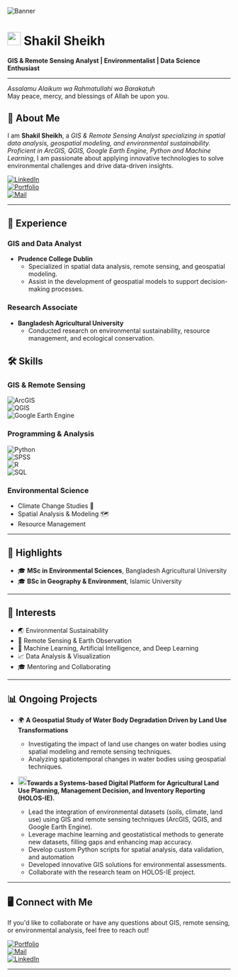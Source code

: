 ![Banner](https://blogger.googleusercontent.com/img/b/R29vZ2xl/AVvXsEgTmrjcZ8nsyI9YS-QfMZ90vkjW0E1kp4gdGODikSQi562d3EXg9QTU9Pdl-CLLd04gtxKAXX3ClOap04tA58fbkQwNjgkZ36k8HUWWZwQXeh1QYw-CxabxBzR4ntB_0_y1AiroItPVVbEJelR3_63BmbTgvHVb0didrLh_Q_0HieD-EX20DHKF6WmLEF6c/s16000/Shakil%20Sheikh%20GIS%20RS%20ML%20AI%20Data%20Analyst-GitHub.png)



#  <img src="https://blogger.googleusercontent.com/img/b/R29vZ2xl/AVvXsEg0mVAD0xnceLWH8WY2xlO-VMPTZDf0QOOyVvUguFa03MICJi-WwKu7qNYE_9uocK7TPiFDV2wN-hDac2fSDp6li9wYYR_mWMHZlIxPJvl3iUc5IqCV2khygzONIGSLL8__fHqme2N1-ukcanDhEbTQSbHxtOlpMXmbnchDzdYlvywiRrj4VG05-MaJXqYB/s500/Shakil.png" width="30" height="30"> Shakil Sheikh
**GIS & Remote Sensing Analyst | Environmentalist | Data Science Enthusiast**

---
*Assalamu Alaikum wa Rahmatullahi wa Barakatuh*  
May peace, mercy, and blessings of Allah be upon you.
## 📝 About Me  
I am **Shakil Sheikh**, a *GIS & Remote Sensing Analyst specializing in spatial data analysis, geospatial modeling, and environmental sustainability. Proficient in ArcGIS, QGIS, Google Earth Engine, Python and Machine Learning*, I am passionate about applying innovative technologies to solve environmental challenges and drive data-driven insights.



[![LinkedIn](https://img.shields.io/badge/LinkedIn-Connect-blue?style=flat&logo=linkedin)](https://www.linkedin.com/in/shakilesg/)  
[![Portfolio](https://img.shields.io/badge/Portfolio-View-brightgreen?style=flat&logo=google-earth)](https://sites.google.com/view/shakil-Sheikh-gis/)  
[![Mail](https://img.shields.io/badge/Email-gisanalyst.shakil@gmail.com-red?style=flat&logo=gmail)](mailto:gisanalyst.shakil@gmail.com)

---
## 💼 Experience  
### **GIS and Data Analyst**  
- **Prudence College Dublin**  
  - Specialized in spatial data analysis, remote sensing, and geospatial modeling.
  - Assist in the development of geospatial models to support decision-making processes.

### **Research Associate**  
- **Bangladesh Agricultural University**  
  - Conducted research on environmental sustainability, resource management, and ecological conservation.  

## 🛠️ Skills  
### GIS & Remote Sensing  
![ArcGIS](https://img.shields.io/badge/ArcGIS-Proficient-blue?style=flat&logo=esri&logoColor=white)  
![QGIS](https://img.shields.io/badge/QGIS-Proficient-brightgreen?style=flat&logo=qgis)  
![Google Earth Engine](https://img.shields.io/badge/Google%20Earth%20Engine-Proficient-royalblue?style=flat&logo=google-earth)  

### Programming & Analysis  
![Python](https://img.shields.io/badge/Python-Proficient-yellow?style=flat&logo=python)  
![SPSS](https://img.shields.io/badge/SPSS-Experienced-ada?style=flat&logo=ibm)  
![R](https://img.shields.io/badge/R-Intermediate-css?style=flat&logo=r)  
![SQL](https://img.shields.io/badge/SQL-Intermediate-blue?style=flat&logo=postgresql)

### Environmental Science  
- Climate Change Studies 🌱  
- Spatial Analysis & Modeling 🗺️  
- Resource Management  

---

## 🌟 Highlights  
- 🎓 **MSc in Environmental Sciences**, Bangladesh Agricultural University  
- 🎓 **BSc in Geography & Environment**, Islamic University  

---

## 🌱 Interests  
- 🌏 Environmental Sustainability  
- 🌌 Remote Sensing & Earth Observation  
- 🤖 Machine Learning, Artificial Intelligence, and Deep Learning  
- 📈 Data Analysis & Visualization  
- 🎓 Mentoring and Collaborating  
---

## 📊 Ongoing Projects  

- 🌍 **A Geospatial Study of Water Body Degradation Driven by Land Use Transformations**  
     - Investigating the impact of land use changes on water bodies using spatial modeling and remote sensing techniques.
     - Analyzing spatiotemporal changes in water bodies using geospatial techniques.
   
- <img src="https://media.licdn.com/dms/image/v2/C4E0BAQEH8O8V5r1NXw/company-logo_200_200/company-logo_200_200/0/1674152042242?e=2147483647&v=beta&t=ZyQ83dhBSq_plX1dS7mRh_ljrGShs_cpRhECPI5FaUY" width="20" height="20">**Towards a Systems-based Digital Platform for Agricultural Land Use Planning, Management Decision, and Inventory Reporting (HOLOS-IE).**
  - Lead the integration of environmental datasets (soils, climate, land use) using GIS and remote sensing techniques (ArcGIS, QGIS, and Google Earth Engine).
  - Leverage machine learning and geostatistical methods to generate new datasets, filling gaps and enhancing map accuracy.
  - Develop custom Python scripts for spatial analysis, data validation, and automation
  - Developed innovative GIS solutions for environmental assessments.
  - Collaborate with the research team on HOLOS-IE project.
---

## 🖥️ Connect with Me  
If you'd like to collaborate or have any questions about GIS, remote sensing, or environmental analysis, feel free to reach out!  

[![Portfolio](https://img.shields.io/badge/Portfolio-Explore-green?style=for-the-badge&logo=google-earth)](https://sites.google.com/view/shakil-Sheikh-gis/)  
[![Mail](https://img.shields.io/badge/Email-Me-red?style=for-the-badge&logo=gmail)](mailto:gisanalyst.shakil@gmail.com)  
[![LinkedIn](https://img.shields.io/badge/LinkedIn-Profile-blue?style=for-the-badge&logo=linkedin)](https://www.linkedin.com/in/shakilesg/)

---

<!--## 📂 Featured Repositories  
[![Spatial Analysis Toolkit](https://img.shields.io/badge/GIS--Toolbox-View--on--GitHub-orange?style=for-the-badge&logo=github)](https://github.com/ShakilESG/Spatial-Analysis-Toolkit)  
[![Climate Data Explorer](https://img.shields.io/badge/Climate--Explorer-Explore--Repository-blue?style=for-the-badge&logo=github)](https://github.com/ShakilESG/Climate-Data-Explorer)
""" --!>
